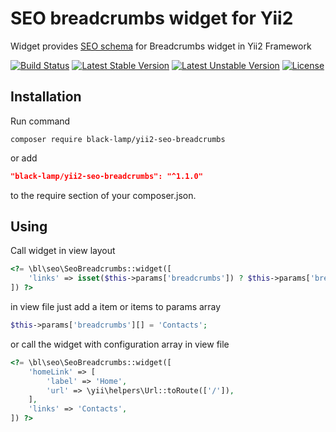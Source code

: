 SEO breadcrumbs widget for Yii2
===============================
Widget provides [SEO schema](http://schema.org/BreadcrumbList) for Breadcrumbs widget in Yii2 Framework

[![Build Status](https://travis-ci.org/black-lamp/yii2-seo-breadcrumbs.svg?branch=master)](https://travis-ci.org/black-lamp/yii2-seo-breadcrumbs)
[![Latest Stable Version](https://poser.pugx.org/black-lamp/yii2-seo-breadcrumbs/version)](https://packagist.org/packages/black-lamp/yii2-seo-breadcrumbs)
[![Latest Unstable Version](https://poser.pugx.org/black-lamp/yii2-seo-breadcrumbs/v/unstable)](//packagist.org/packages/black-lamp/yii2-seo-breadcrumbs)
[![License](https://poser.pugx.org/black-lamp/yii2-seo-breadcrumbs/license)](https://packagist.org/packages/black-lamp/yii2-seo-breadcrumbs)

Installation
------------
Run command
```
composer require black-lamp/yii2-seo-breadcrumbs
```
or add
```json
"black-lamp/yii2-seo-breadcrumbs": "^1.1.0"
```
to the require section of your composer.json.

Using
-----

Call widget in view layout
```php
<?= \bl\seo\SeoBreadcrumbs::widget([
    'links' => isset($this->params['breadcrumbs']) ? $this->params['breadcrumbs'] : [],
]) ?>
```
in view file just add a item or items to params array
```php
$this->params['breadcrumbs'][] = 'Contacts';
```
or call the widget with configuration array in view file
```php
<?= \bl\seo\SeoBreadcrumbs::widget([
    'homeLink' => [
        'label' => 'Home',
        'url' => \yii\helpers\Url::toRoute(['/']),
    ],
    'links' => 'Contacts',
]) ?>
```